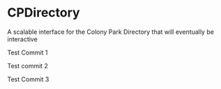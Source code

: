 # CPDirectory
A scalable interface for the Colony Park Directory that will eventually be interactive

Test Commit 1

Test commit 2

Test Commit 3
